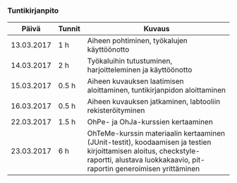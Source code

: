 ### Tuntikirjanpito
Päivä | Tunnit | Kuvaus
--------------- | ----- | ------
13.03.2017 | 1 h | Aiheen pohtiminen, työkalujen käyttöönotto
14.03.2017 | 2 h | Työkaluihin tutustuminen, harjoitteleminen ja käyttöönotto
15.03.2017 | 0.5 h | Aiheen kuvauksen laatimisen aloittaminen, tuntikirjanpidon aloittaminen
16.03.2017 | 0.5 h | Aiheen kuvauksen jatkaminen, labtooliin rekisteröityminen
22.03.2017 | 1.5 h | OhPe- ja OhJa-kurssien kertaaminen
23.03.2017 | 6 h | OhTeMe-kurssin materiaalin kertaaminen (JUnit-testit), koodaamisen ja testien kirjoittamisen aloitus, checkstyle-raportti, alustava luokkakaavio, pit-raportin generoimisen yrittäminen


